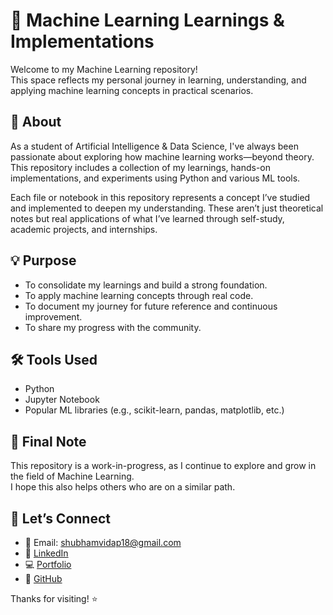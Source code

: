 # 🧠 Machine Learning Learnings & Implementations

Welcome to my Machine Learning repository!  
This space reflects my personal journey in learning, understanding, and applying machine learning concepts in practical scenarios.


## 📌 About

As a student of Artificial Intelligence & Data Science, I've always been passionate about exploring how machine learning works—beyond theory. This repository includes a collection of my learnings, hands-on implementations, and experiments using Python and various ML tools.  

Each file or notebook in this repository represents a concept I’ve studied and implemented to deepen my understanding. These aren’t just theoretical notes but real applications of what I’ve learned through self-study, academic projects, and internships.


## 💡 Purpose

- To consolidate my learnings and build a strong foundation.
- To apply machine learning concepts through real code.
- To document my journey for future reference and continuous improvement.
- To share my progress with the community.


## 🛠️ Tools Used

- Python
- Jupyter Notebook
- Popular ML libraries (e.g., scikit-learn, pandas, matplotlib, etc.)


## 🙌 Final Note

This repository is a work-in-progress, as I continue to explore and grow in the field of Machine Learning.  
I hope this also helps others who are on a similar path.


## 🤝 Let’s Connect

- 📧 Email: shubhamvidap18@gmail.com  
- 💼 [LinkedIn](https://www.linkedin.com/in/shubham-vidap-260462228)  
- 💻 [Portfolio](https://shubhamvidap18.github.io/My-Portfolio-Website/)  
- 🐍 [GitHub](https://github.com/ShubhamVidap18)


Thanks for visiting! ⭐
